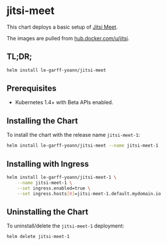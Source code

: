 # jitsi-meet

This chart deploys a basic setup of [Jitsi Meet](https://jitsi.org/jitsi-meet/).

The images are pulled from [hub.docker.com/u/jitsi](https://hub.docker.com/u/jitsi).

## TL;DR;

```bash
helm install le-garff-yoann/jitsi-meet
```

## Prerequisites

* Kubernetes 1.4+ with Beta APIs enabled.

## Installing the Chart

To install the chart with the release name `jitsi-meet-1`:

```bash
helm install le-garff-yoann/jitsi-meet --name jitsi-meet-1
```

## Installing with Ingress

```bash
helm install le-garff-yoann/jitsi-meet-1 \
    --name jitsi-meet-1 \
    --set ingress.enabled=true \
    --set ingress.hosts[0]=jitsi-meet-1.default.mydomain.io
```

## Uninstalling the Chart

To uninstall/delete the `jitsi-meet-1` deployment:

```bash
helm delete jitsi-meet-1
```
